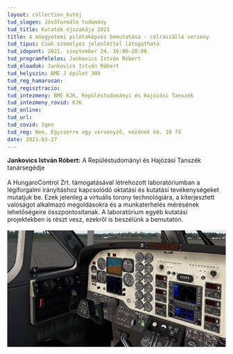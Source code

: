```yaml
---
layout: collection_kutej
tud_slogen: Jövőformáló tudomány
tud_title: Kutatók éjszakája 2021
title: A műegyetemi pilótaképzés bemutatása - célraszálló verseny
tud_tipus: Csak személyes jelenléttel látogatható
tud_idopont: 2021. szeptember 24. 16:00-20:00
tud_programfelelos: Jankovics István Róbert
tud_eloadok: Jankovics István Róbert
tud_helyszin: BME J épület 309
tud_reg_hamarosan:
tud_regisztracio:
tud_intezmeny: BME KJK, Repüléstudományi és Hajózási Tanszék
tud_intezmeny_rovid: KJK
tud_online:
tud_url:
tud_covid: Igen
tud_reg: Nem, Egyszerre egy versenyző, nézőnek kb. 10 fő
date: 2021-03-27
---
```


<b>Jankovics István Róbert:</b> A Repüléstudományi és Hajózási Tanszék tanársegédje
<br><br>
A HungaroControl Zrt. támogatásával létrehozott laboratóriumban a légiforgalmi irányításhoz kapcsolódó oktatási és kutatási tevékenységeket mutatjuk be. Ezek jelenleg a virtuális torony technológiára, a kiterjesztett valóságot alkalmazó megoldásokra és a munkaterhelés mérésének lehetőségeire összpontosítanak.
A laboratórium egyéb kutatási projektekben is részt vesz, ezekről is beszélünk a bemutatón.
<br><br>
<img src="images/Celraszallo.jpg" max-width="500" class="center"> 


